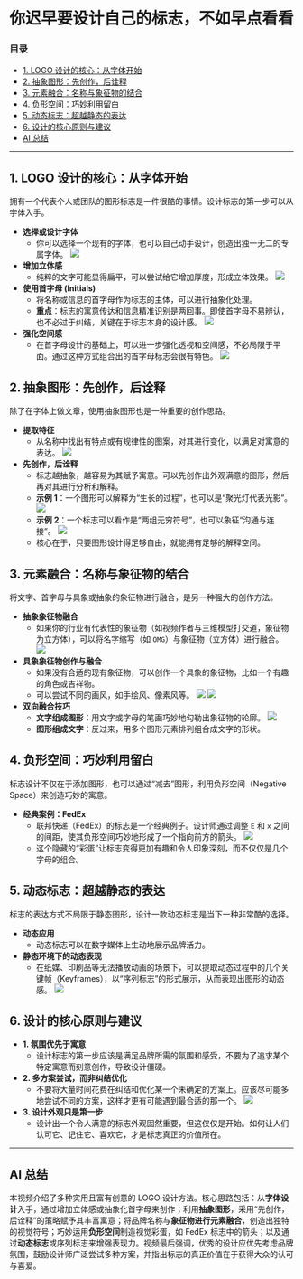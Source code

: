 # 你迟早要设计自己的标志，不如早点看看

### 目录
- [1. LOGO 设计的核心：从字体开始](#1-logo-设计的核心从字体开始)
- [2. 抽象图形：先创作，后诠释](#2-抽象图形先创作后诠释)
- [3. 元素融合：名称与象征物的结合](#3-元素融合名称与象征物的结合)
- [4. 负形空间：巧妙利用留白](#4-负形空间巧妙利用留白)
- [5. 动态标志：超越静态的表达](#5-动态标志超越静态的表达)
- [6. 设计的核心原则与建议](#6-设计的核心原则与建议)
- [AI 总结](#ai-总结)

---

## 1. LOGO 设计的核心：从字体开始

拥有一个代表个人或团队的图形标志是一件很酷的事情。设计标志的第一步可以从字体入手。

- **选择或设计字体**
    - 你可以选择一个现有的字体，也可以自己动手设计，创造出独一无二的专属字体。
    *![](/static/screenshots/screenshot_000_3ca524f7-8844-4d73-9c68-4bce45e9df2c.jpg)*
- **增加立体感**
    - 纯粹的文字可能显得扁平，可以尝试给它增加厚度，形成立体效果。
    *![](/static/screenshots/screenshot_001_7405abd6-b634-4e49-a9e0-ba4fd4171ec6.jpg)*
- **使用首字母 (Initials)**
    - 将名称或信息的首字母作为标志的主体，可以进行抽象化处理。
    - **重点**：标志的寓意传达和信息精准识别是两回事。即使首字母不易辨认，也不必过于纠结，关键在于标志本身的设计感。
    *![](/static/screenshots/screenshot_002_b25f61fb-1b4c-45f6-be31-4f457b902a1e.jpg)*
- **强化空间感**
    - 在首字母设计的基础上，可以进一步强化透视和空间感，不必局限于平面。通过这种方式组合出的首字母标志会很有特色。
    *![](/static/screenshots/screenshot_003_f03cb4b7-c573-478f-9676-42477ad27fc4.jpg)*

## 2. 抽象图形：先创作，后诠释

除了在字体上做文章，使用抽象图形也是一种重要的创作思路。

- **提取特征**
    - 从名称中找出有特点或有规律性的图案，对其进行变化，以满足对寓意的表达。
    *![](/static/screenshots/screenshot_004_f316903e-c843-4b7c-866f-f5d95025ff8d.jpg)*
- **先创作，后诠释**
    - 标志越抽象，越容易为其赋予寓意。可以先创作出外观满意的图形，然后再对其进行分析和解释。
    - **示例 1**：一个图形可以解释为“生长的过程”，也可以是“聚光灯代表光影”。
    *![](/static/screenshots/screenshot_005_20aa0bea-8685-4a46-badc-c2f5d05176f0.jpg)*
    - **示例 2**：一个标志可以看作是“两组无穷符号”，也可以象征“沟通与连接”。
    *![](/static/screenshots/screenshot_006_0c1e4b5c-bba7-4b61-b139-39ecb23f4984.jpg)*
    - 核心在于，只要图形设计得足够自由，就能拥有足够的解释空间。

## 3. 元素融合：名称与象征物的结合

将文字、首字母与具象或抽象的象征物进行融合，是另一种强大的创作方法。

- **抽象象征物融合**
    - 如果你的行业有代表性的象征物（如视频作者与三维模型打交道，象征物为立方体），可以将名字缩写（如 `OMG`）与象征物（立方体）进行融合。
    *![](/static/screenshots/screenshot_007_02bffff4-3b2f-4be8-bdb0-74e335312701.jpg)*
- **具象象征物创作与融合**
    - 如果没有合适的现有象征物，可以创作一个具象的象征物，比如一个有趣的角色或吉祥物。
    - 可以尝试不同的画风，如手绘风、像素风等。
    *![](/static/screenshots/screenshot_008_1db85a5a-31c7-4387-bf70-e42c7260d7dc.jpg)*
    *![](/static/screenshots/screenshot_009_56d2c9de-50aa-447a-bbe3-7c99fbb29eda.jpg)*
- **双向融合技巧**
    - **文字组成图形**：用文字或字母的笔画巧妙地勾勒出象征物的轮廓。
    *![](/static/screenshots/screenshot_010_43e6e927-efd3-47de-afaf-f3758e24c6f2.jpg)*
    - **图形组成文字**：反过来，用多个图形元素排列组合成文字的形状。

## 4. 负形空间：巧妙利用留白

标志设计不仅在于添加图形，也可以通过“减去”图形，利用负形空间（Negative Space）来创造巧妙的寓意。

- **经典案例：FedEx**
    - 联邦快递（FedEx）的标志是一个经典例子。设计师通过调整 `E` 和 `x` 之间的间距，使其负形空间巧妙地形成了一个指向前方的箭头。
    *![](/static/screenshots/screenshot_011_fcfdac08-0442-45b3-b18f-fa2d7d6f6878.jpg)*
    - 这个隐藏的“彩蛋”让标志变得更加有趣和令人印象深刻，而不仅仅是几个字母的组合。

## 5. 动态标志：超越静态的表达

标志的表达方式不局限于静态图形，设计一款动态标志是当下一种非常酷的选择。

- **动态应用**
    - 动态标志可以在数字媒体上生动地展示品牌活力。
- **静态环境下的动态表现**
    - 在纸媒、印刷品等无法播放动画的场景下，可以提取动态过程中的几个关键帧（Keyframes），以“序列标志”的形式展示，从而表现出图形的动态感。
    *![](/static/screenshots/screenshot_012_5d96c9c2-c87b-49fb-a5f4-a81af265853f.jpg)*

## 6. 设计的核心原则与建议

- **1. 氛围优先于寓意**
    - 设计标志的第一步应该是满足品牌所需的氛围和感受，不要为了追求某个特定寓意而刻意创作，导致设计僵硬。
- **2. 多方案尝试，而非纠结优化**
    - 不要将大量时间花费在纠结和优化某一个未确定的方案上。应该尽可能多地尝试不同的方案，这样才更有可能遇到最合适的那一个。
    *![](/static/screenshots/screenshot_013_f22db670-7e6d-4f1c-8a87-a1ea77cb0694.jpg)*
- **3. 设计外观只是第一步**
    - 设计出一个令人满意的标志外观固然重要，但这仅仅是开始。如何让人们认可它、记住它、喜欢它，才是标志真正的价值所在。

---

## AI 总结

本视频介绍了多种实用且富有创意的 LOGO 设计方法。核心思路包括：从**字体设计**入手，通过增加立体感或抽象化首字母来创作；利用**抽象图形**，采用“先创作，后诠释”的策略赋予其丰富寓意；将品牌名称与**象征物进行元素融合**，创造出独特的视觉符号；巧妙运用**负形空间**制造视觉彩蛋，如 FedEx 标志中的箭头；以及通过**动态标志**或序列标志来增强表现力。视频最后强调，优秀的设计应优先考虑品牌氛围，鼓励设计师广泛尝试多种方案，并指出标志的真正价值在于获得大众的认可与喜爱。